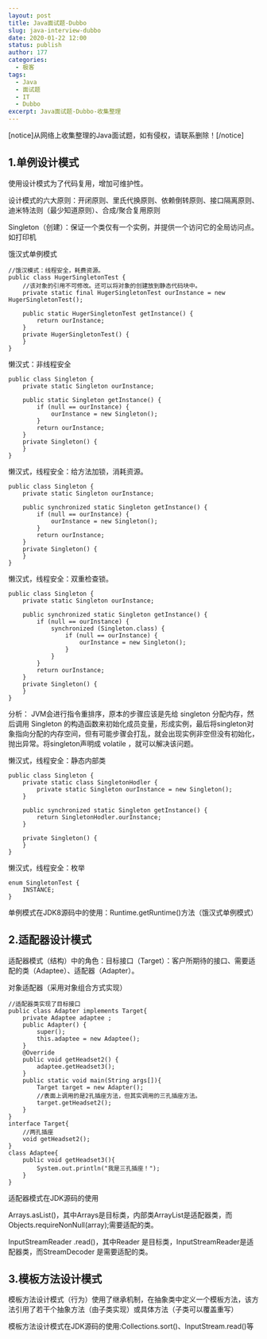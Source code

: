 ```yaml
---
layout: post
title: Java面试题-Dubbo
slug: java-interview-dubbo
date: 2020-01-22 12:00
status: publish
author: 177
categories: 
  - 极客
tags:
  - Java
  - 面试题
  - IT
  - Dubbo
excerpt: Java面试题-Dubbo-收集整理
---
```


[notice]从网络上收集整理的Java面试题，如有侵权，请联系删除！[/notice]

## 1.单例设计模式

使用设计模式为了代码复用，增加可维护性。

设计模式的六大原则：开闭原则、里氏代换原则、依赖倒转原则、接口隔离原则、迪米特法则（最少知道原则）、合成/聚合复用原则

Singleton（创建）：保证一个类仅有一个实例，并提供一个访问它的全局访问点。如打印机

饿汉式单例模式

```
//饿汉模式：线程安全，耗费资源。
public class HugerSingletonTest {
    //该对象的引用不可修改。还可以将对象的创建放到静态代码块中。
    private static final HugerSingletonTest ourInstance = new HugerSingletonTest();

    public static HugerSingletonTest getInstance() {
        return ourInstance;
    }
    private HugerSingletonTest() {
    }
}
```

懒汉式：非线程安全

```
public class Singleton {
    private static Singleton ourInstance;

    public static Singleton getInstance() {
        if (null == ourInstance) {
            ourInstance = new Singleton();
        }
        return ourInstance;
    }
    private Singleton() {
    }
}
```

懒汉式，线程安全：给方法加锁，消耗资源。

```
public class Singleton {
    private static Singleton ourInstance;

    public synchronized static Singleton getInstance() {
        if (null == ourInstance) {
            ourInstance = new Singleton();
        }
        return ourInstance;
    }
    private Singleton() {
    }
}
```

懒汉式，线程安全：双重检查锁。

```
public class Singleton {
    private static Singleton ourInstance;

    public synchronized static Singleton getInstance() {
        if (null == ourInstance) {
            synchronized (Singleton.class) {
                if (null == ourInstance) {
                    ourInstance = new Singleton();
                }
            }
        }
        return ourInstance;
    }
    private Singleton() {
    }
}
```

分析：
JVM会进行指令重排序，原本的步骤应该是先给 singleton 分配内存，然后调用 Singleton 的构造函数来初始化成员变量，形成实例，最后将singleton对象指向分配的内存空间，但有可能步骤会打乱，就会出现实例非空但没有初始化，抛出异常。将singleton声明成 volatile ，就可以解决该问题。

懒汉式，线程安全：静态内部类

```
public class Singleton {
    private static class SingletonHodler {
        private static Singleton ourInstance = new Singleton();
    }

    public synchronized static Singleton getInstance() {
        return SingletonHodler.ourInstance;
    }

    private Singleton() {
    }
}
```

懒汉式，线程安全：枚举

```
enum SingletonTest {  
    INSTANCE;  
}
```

单例模式在JDK8源码中的使用：Runtime.getRuntime()方法（饿汉式单例模式）

## 2.适配器设计模式

适配器模式（结构）中的角色：目标接口（Target）：客户所期待的接口、需要适配的类（Adaptee）、适配器（Adapter）。

对象适配器（采用对象组合方式实现）

```
//适配器类实现了目标接口
public class Adapter implements Target{
    private Adaptee adaptee ;
    public Adapter() {
        super();
        this.adaptee = new Adaptee();
    }
    @Override
    public void getHeadset2() {
        adaptee.getHeadset3();
    }
    public static void main(String args[]){
        Target target = new Adapter();
        //表面上调用的是2孔插座方法，但其实调用的三孔插座方法。
        target.getHeadset2();
    }
}
interface Target{
    //两孔插座
    void getHeadset2();
}
class Adaptee{
    public void getHeadset3(){
        System.out.println("我是三孔插座！");
    }
}
```

适配器模式在JDK源码的使用

Arrays.asList()，其中Arrays是目标类，内部类ArrayList是适配器类，而Objects.requireNonNull(array);需要适配的类。

InputStreamReader .read()，其中Reader 是目标类，InputStreamReader是适配器类，而StreamDecoder 是需要适配的类。

## 3.模板方法设计模式

模板方法设计模式（行为）使用了继承机制，在抽象类中定义一个模板方法，该方法引用了若干个抽象方法（由子类实现）或具体方法（子类可以覆盖重写）

模板方法设计模式在JDK源码的使用:Collections.sort()、InputStream.read()等